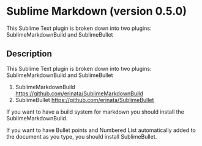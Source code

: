 # Sublime Markdown (version 0.5.0)

This Sublime Text plugin is broken down into two plugins: SublimeMarkdownBuild and SublimeBullet

## Description

This Sublime Text plugin is broken down into two plugins: SublimeMarkdownBuild and SublimeBullet

1. SublimeMarkdownBuild <https://github.com/erinata/SublimeMarkdownBuild>
2. SublimeBullet <https://github.com/erinata/SublimeBullet>

If you want to have a build system for markdown you should install the SublimeMarkdownBuild.

If you want to have Bullet points and Numbered List automatically added to the document as you type, you should install SublimeBullet.

